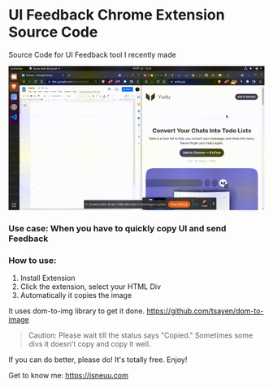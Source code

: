# UI Feedback Chrome Extension Source Code
Source Code for UI Feedback tool I recently made

![alt text](https://github.com/isneuu/ui-feedback-tool-chrome-extension/blob/main/UIF.gif "Preview")



### Use case: When you have to quickly copy UI and send Feedback
 
### How to use:
1. Install Extension
2. Click the extension, select your HTML Div
3. Automatically it copies the image

It uses dom-to-img library to get it done.
https://github.com/tsayen/dom-to-image

 
> Caution: Please wait till the status says "Copied." Sometimes some divs it doesn't copy and copy it well.
 
If you can do better, please do! It's totally free. Enjoy!
 
Get to know me: https://isneuu.com
